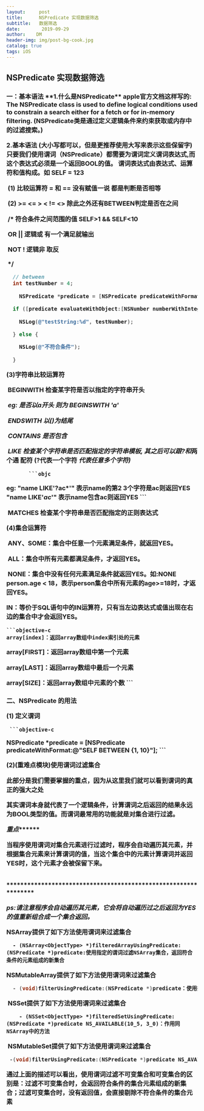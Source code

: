 ```yaml
---
layout:     post
title:     	NSPredicate 实现数据筛选	
subtitle:   数据筛选
date:        2019-09-29
author:    DM
header-img: img/post-bg-cook.jpg
catalog: true
tags: iOS
---
```


## NSPredicate 实现数据筛选

<h3>一：基本语法
**1.什么是NSPredicate**
     apple官方文档这样写的: The NSPredicate class is used to define logical conditions used to constrain a search either for a fetch or for in-memory filtering.
     (NSPredicate类是通过定义逻辑条件来约束获取或内存中的过滤搜索。)

**2.基本语法  (大小写都可以，但是更推荐使用大写来表示这些保留字)**
 只要我们使用谓词（NSPredicate）都需要为谓词定义谓词表达式,而这个表达式必须是一个返回BOOL的值。
 谓词表达式由表达式、运算符和值构成。如 SELF = 123

​        (1) 比较运算符  = 和 == 没有赋值一说 都是判断是否相等

​        (2) >=  <=  > < != <> 除此之外还有BETWEEN判定是否在之间



​    /*  符合条件之间范围的值  SELF>1  && SELF<10

​        OR  ||  逻辑或 有一个满足就输出

​        NOT !   逻辑非 取反

​     */

```objective-c
  // between
  int testNumber = 4;

	NSPredicate *predicate = [NSPredicate predicateWithFormat:@"SELF BETWEEN {1, 10}"];

  if ([predicate evaluateWithObject:[NSNumber numberWithInteger:testNumber]]) {

    NSLog(@"testString:%d", testNumber);

  } else {

    NSLog(@"不符合条件");

  } 
```

**(3)字符串比较运算符**

​        BEGINWITH 检查某字符是否以指定的字符串开头  

​		*eg: 是否以a开头  则为 BEGINSWITH 'a'*

​        *ENDSWITH  以()为结尾*

​        *CONTAINS  是否包含*

​        *LIKE      检查某个字符串是否匹配指定的字符串模板,  其之后可以跟?和*两个通       配符   (?代表一个字符 *代表任意多个字符)*

           ```objc
 eg: "name LIKE'?ac*'"  表示name的第2 3个字符是ac则返回YES
               "name LIKE'*ac*'"  表示name包含ac则返回YES
           ```



​        MATCHES   检查某个字符串是否匹配指定的正则表达式

**(4)集合运算符**

​     ANY、SOME：集合中任意一个元素满足条件，就返回YES。

​     ALL：集合中所有元素都满足条件，才返回YES。

​     NONE：集合中没有任何元素满足条件就返回YES。如:NONE person.age < 18，表示person集合中所有元素的age>=18时，才返回YES。

​     IN：等价于SQL语句中的IN运算符，只有当左边表达式或值出现在右边的集合中才会返回YES。

    ```objective-c
 	array[index]：返回array数组中index索引处的元素

  array[FIRST]：返回array数组中第一个元素

  array[LAST]：返回array数组中最后一个元素

  array[SIZE]：返回array数组中元素的个数
    ```

<h3> 二、NSPredicate 的用法

**(1) 定义谓词**

     ```objective-c
NSPredicate *predicate = [NSPredicate predicateWithFormat:@"SELF BETWEEN {1, 10}"];
     ```

 **(2)(重难点模块)使用谓词过滤集合**

​        此部分是我们需要掌握的重点，因为从这里我们就可以看到谓词的真正的强大之处

​        其实谓词本身就代表了一个逻辑条件，计算谓词之后返回的结果永远为BOOL类型的值。而谓词最常用的功能就是对集合进行过滤。

​     ***************************重点*********************************

​        <red>当程序使用谓词对集合元素进行过滤时，程序会自动遍历其元素，并根据集合元素来计算谓词的值，当这个集合中的元素计算谓词并返回YES时，这个元素才会被保留下来。</red>

​     ***************************************************************

​     *ps:请注意程序会自动遍历其元素，它会将自动遍历过之后返回为YES的值重新组合成一个集合返回。*



NSArray提供了如下方法使用谓词来过滤集合

```objc
  - (NSArray<ObjectType> *)filteredArrayUsingPredicate:(NSPredicate *)predicate:使用指定的谓词过滤NSArray集合，返回符合条件的元素组成的新集合
```

 NSMutableArray提供了如下方法使用谓词来过滤集合

```objective-c
  - (void)filterUsingPredicate:(NSPredicate *)predicate：使用指定的谓词过滤NSMutableArray，剔除集合中不符合条件的元素
```

​    NSSet提供了如下方法使用谓词来过滤集合

```objc
	- (NSSet<ObjectType> *)filteredSetUsingPredicate:(NSPredicate *)predicate NS_AVAILABLE(10_5, 3_0)：作用同NSArray中的方法
```

​    NSMutableSet提供了如下方法使用谓词来过滤集合

   ```objective-c
	-(void)filterUsingPredicate:(NSPredicate *)predicate NS_AVAILABLE(10_5, 3_0)：作用同NSMutableArray中的方法。
   ```



通过上面的描述可以看出，使用谓词过滤不可变集合和可变集合的区别是：过滤不可变集合时，会返回符合条件的集合元素组成的新集合；过滤可变集合时，没有返回值，会直接剔除不符合条件的集合元素